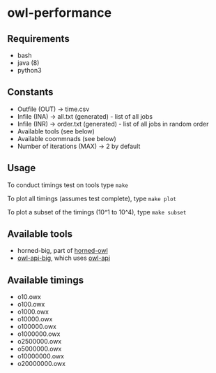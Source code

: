 # owl-performance

## Requirements

* bash
* java (8)
* python3

## Constants

* Outfile (OUT) -> time.csv
* Infile (INA) -> all.txt (generated) - list of all jobs
* Infile (INR) -> order.txt (generated) - list of all jobs in random order
* Available tools (see below)
* Available coommnads (see below)
* Number of iterations (MAX) -> 2 by default

## Usage

To conduct timings test on tools type `make`

To plot all timings (assumes test complete), type `make plot`

To plot a subset of the timings (10^1 to 10^4), type `make subset`

## Available tools

* horned-big, part of [horned-owl](https://github.com/phillord/horned-owl)
* [owl-api-big](https://github.com/jaydchan/owl-api-big), which uses [owl-api](https://github.com/owlcs/owlapi)

## Available timings

* o10.owx
* o100.owx
* o1000.owx
* o10000.owx
* o100000.owx
* o1000000.owx
* o2500000.owx
* o5000000.owx
* o10000000.owx
* o20000000.owx
